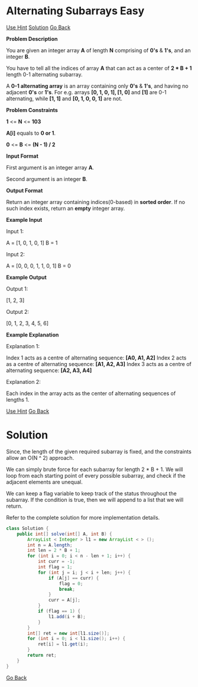 # Alternating Subarrays Easy

[Use Hint](https://www.scaler.com/academy/mentee-dashboard/class/25460/homework/problems/16123/hints?navref=cl_pb_nv_tb)
[Solution](#Solution)
[Go Back](https://github.com/sahoog2/Preparation_Notes/blob/main/DSA/Array/2%20Problems.md)


**Problem Description**  

You are given an integer array  **A**  of length  **N**  comprising of  **0's**  &  **1's**, and an integer  **B**.

You have to tell all the indices of array  **A**  that can act as a center of  **2 * B + 1**  length 0-1 alternating subarray.

A  **0-1 alternating array**  is an array containing only  **0's**  &  **1's**, and having no adjacent  **0's**  or  **1's**. For e.g. arrays  **[0, 1, 0, 1], [1, 0]**  and  **[1]**  are 0-1 alternating, while  **[1, 1]**  and  **[0, 1, 0, 0, 1]**  are not.

  
  
**Problem Constraints**  

**1**  <=  **N**  <=  **103**

**A[i]**  equals to  **0 or 1**.

**0**  <=  **B**  <=  **(N - 1) / 2**

  
  
**Input Format**  

First argument is an integer array  **A**.

Second argument is an integer  **B**.

  
  
**Output Format**  

Return an integer array containing indices(0-based) in  **sorted order**. If no such index exists, return an  **empty**  integer array.

  
  
**Example Input**  

Input 1:

 A = [1, 0, 1, 0, 1]
 B = 1 

Input 2:

 A = [0, 0, 0, 1, 1, 0, 1]
 B = 0 

  
  
**Example Output**  

Output 1:

 [1, 2, 3]

Output 2:

 [0, 1, 2, 3, 4, 5, 6]

  
  
**Example Explanation**  

Explanation 1:

 Index 1 acts as a centre of alternating sequence: **[A0, A1, A2]**
 Index 2 acts as a centre of alternating sequence: **[A1, A2, A3]**
 Index 3 acts as a centre of alternating sequence: **[A2, A3, A4]** 

Explanation 2:

 Each index in the array acts as the center of alternating sequences of lengths 1.

[Use Hint](https://www.scaler.com/academy/mentee-dashboard/class/25460/homework/problems/16123/hints?navref=cl_pb_nv_tb)
[Go Back](https://github.com/sahoog2/Preparation_Notes/blob/main/DSA/Array/2%20Problems.md)
# Solution
Since, the length of the given required subarray is fixed, and the constraints allow an O(N ^ 2) approach.

We can simply brute force for each subarray for length 2 * B + 1.
We will loop from each starting point of every possible subarray, and check if the adjacent elements are unequal.

We can keep a flag variable to keep track of the status throughout the subarray.
If the condition is true, then we will append to a list that we will return.

Refer to the complete solution for more implementation details.

```java
class Solution {
    public int[] solve(int[] A, int B) {
        ArrayList < Integer > l1 = new ArrayList < > ();
        int n = A.length;
        int len = 2 * B + 1;
        for (int i = 0; i < n - len + 1; i++) {
            int curr = -1;
            int flag = 1;
            for (int j = i; j < i + len; j++) {
                if (A[j] == curr) {
                    flag = 0;
                    break;
                }
                curr = A[j];
            }
            if (flag == 1) {
                l1.add(i + B);
            }
        }
        int[] ret = new int[l1.size()];
        for (int i = 0; i < l1.size(); i++) {
            ret[i] = l1.get(i);
        }
        return ret;
    }
}
```


[Go Back](https://github.com/sahoog2/Preparation_Notes/blob/main/DSA/Array/2%20Problems.md)
